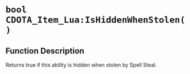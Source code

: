 # `bool CDOTA_Item_Lua:IsHiddenWhenStolen( )`
## Function Description
Returns true if this ability is hidden when stolen by Spell Steal.
